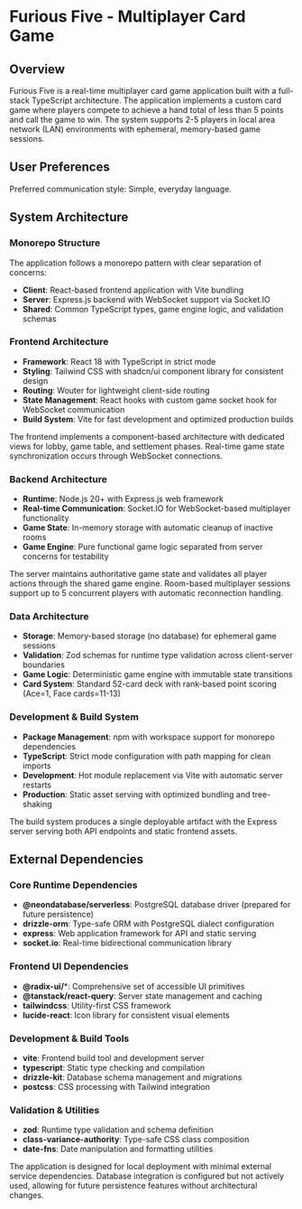 # Furious Five - Multiplayer Card Game

## Overview

Furious Five is a real-time multiplayer card game application built with a full-stack TypeScript architecture. The application implements a custom card game where players compete to achieve a hand total of less than 5 points and call the game to win. The system supports 2-5 players in local area network (LAN) environments with ephemeral, memory-based game sessions.

## User Preferences

Preferred communication style: Simple, everyday language.

## System Architecture

### **Monorepo Structure**
The application follows a monorepo pattern with clear separation of concerns:
- **Client**: React-based frontend application with Vite bundling
- **Server**: Express.js backend with WebSocket support via Socket.IO
- **Shared**: Common TypeScript types, game engine logic, and validation schemas

### **Frontend Architecture**
- **Framework**: React 18 with TypeScript in strict mode
- **Styling**: Tailwind CSS with shadcn/ui component library for consistent design
- **Routing**: Wouter for lightweight client-side routing
- **State Management**: React hooks with custom game socket hook for WebSocket communication
- **Build System**: Vite for fast development and optimized production builds

The frontend implements a component-based architecture with dedicated views for lobby, game table, and settlement phases. Real-time game state synchronization occurs through WebSocket connections.

### **Backend Architecture**
- **Runtime**: Node.js 20+ with Express.js web framework
- **Real-time Communication**: Socket.IO for WebSocket-based multiplayer functionality
- **Game State**: In-memory storage with automatic cleanup of inactive rooms
- **Game Engine**: Pure functional game logic separated from server concerns for testability

The server maintains authoritative game state and validates all player actions through the shared game engine. Room-based multiplayer sessions support up to 5 concurrent players with automatic reconnection handling.

### **Data Architecture**
- **Storage**: Memory-based storage (no database) for ephemeral game sessions
- **Validation**: Zod schemas for runtime type validation across client-server boundaries
- **Game Logic**: Deterministic game engine with immutable state transitions
- **Card System**: Standard 52-card deck with rank-based point scoring (Ace=1, Face cards=11-13)

### **Development & Build System**
- **Package Management**: npm with workspace support for monorepo dependencies
- **TypeScript**: Strict mode configuration with path mapping for clean imports
- **Development**: Hot module replacement via Vite with automatic server restarts
- **Production**: Static asset serving with optimized bundling and tree-shaking

The build system produces a single deployable artifact with the Express server serving both API endpoints and static frontend assets.

## External Dependencies

### **Core Runtime Dependencies**
- **@neondatabase/serverless**: PostgreSQL database driver (prepared for future persistence)
- **drizzle-orm**: Type-safe ORM with PostgreSQL dialect configuration
- **express**: Web application framework for API and static serving
- **socket.io**: Real-time bidirectional communication library

### **Frontend UI Dependencies**
- **@radix-ui/***: Comprehensive set of accessible UI primitives
- **@tanstack/react-query**: Server state management and caching
- **tailwindcss**: Utility-first CSS framework
- **lucide-react**: Icon library for consistent visual elements

### **Development & Build Tools**
- **vite**: Frontend build tool and development server
- **typescript**: Static type checking and compilation
- **drizzle-kit**: Database schema management and migrations
- **postcss**: CSS processing with Tailwind integration

### **Validation & Utilities**
- **zod**: Runtime type validation and schema definition
- **class-variance-authority**: Type-safe CSS class composition
- **date-fns**: Date manipulation and formatting utilities

The application is designed for local deployment with minimal external service dependencies. Database integration is configured but not actively used, allowing for future persistence features without architectural changes.
